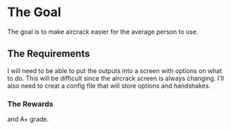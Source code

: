 # The Goal
The goal is to make aircrack easier for the average person to use.

## The Requirements
I will need to be able to put the outputs into a screen with options on what to do. This will be difficult since the aircrack screen is always changing. I'll also need to creat a config file that will store options and handshakes.

### The Rewards
and A+ grade.
